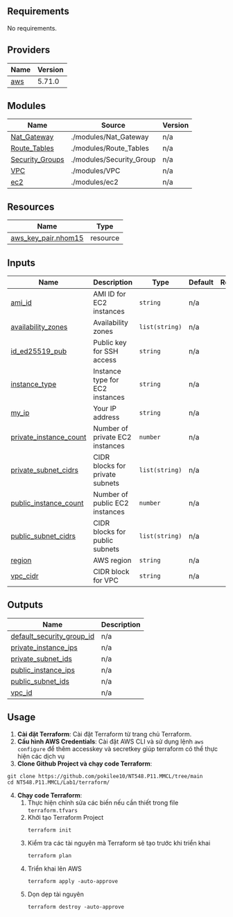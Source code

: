 <!-- BEGIN_TF_DOCS -->
## Requirements

No requirements.

## Providers

| Name | Version |
|------|---------|
| <a name="provider_aws"></a> [aws](#provider\_aws) | 5.71.0 |

## Modules

| Name | Source | Version |
|------|--------|---------|
| <a name="module_Nat_Gateway"></a> [Nat\_Gateway](#module\_Nat\_Gateway) | ./modules/Nat_Gateway | n/a |
| <a name="module_Route_Tables"></a> [Route\_Tables](#module\_Route\_Tables) | ./modules/Route_Tables | n/a |
| <a name="module_Security_Groups"></a> [Security\_Groups](#module\_Security\_Groups) | ./modules/Security_Group | n/a |
| <a name="module_VPC"></a> [VPC](#module\_VPC) | ./modules/VPC | n/a |
| <a name="module_ec2"></a> [ec2](#module\_ec2) | ./modules/ec2 | n/a |

## Resources

| Name | Type |
|------|------|
| [aws_key_pair.nhom15](https://registry.terraform.io/providers/hashicorp/aws/latest/docs/resources/key_pair) | resource |

## Inputs

| Name | Description | Type | Default | Required |
|------|-------------|------|---------|:--------:|
| <a name="input_ami_id"></a> [ami\_id](#input\_ami\_id) | AMI ID for EC2 instances | `string` | n/a | yes |
| <a name="input_availability_zones"></a> [availability\_zones](#input\_availability\_zones) | Availability zones | `list(string)` | n/a | yes |
| <a name="input_id_ed25519_pub"></a> [id\_ed25519\_pub](#input\_id\_ed25519\_pub) | Public key for SSH access | `string` | n/a | yes |
| <a name="input_instance_type"></a> [instance\_type](#input\_instance\_type) | Instance type for EC2 instances | `string` | n/a | yes |
| <a name="input_my_ip"></a> [my\_ip](#input\_my\_ip) | Your IP address | `string` | n/a | yes |
| <a name="input_private_instance_count"></a> [private\_instance\_count](#input\_private\_instance\_count) | Number of private EC2 instances | `number` | n/a | yes |
| <a name="input_private_subnet_cidrs"></a> [private\_subnet\_cidrs](#input\_private\_subnet\_cidrs) | CIDR blocks for private subnets | `list(string)` | n/a | yes |
| <a name="input_public_instance_count"></a> [public\_instance\_count](#input\_public\_instance\_count) | Number of public EC2 instances | `number` | n/a | yes |
| <a name="input_public_subnet_cidrs"></a> [public\_subnet\_cidrs](#input\_public\_subnet\_cidrs) | CIDR blocks for public subnets | `list(string)` | n/a | yes |
| <a name="input_region"></a> [region](#input\_region) | AWS region | `string` | n/a | yes |
| <a name="input_vpc_cidr"></a> [vpc\_cidr](#input\_vpc\_cidr) | CIDR block for VPC | `string` | n/a | yes |

## Outputs

| Name | Description |
|------|-------------|
| <a name="output_default_security_group_id"></a> [default\_security\_group\_id](#output\_default\_security\_group\_id) | n/a |
| <a name="output_private_instance_ips"></a> [private\_instance\_ips](#output\_private\_instance\_ips) | n/a |
| <a name="output_private_subnet_ids"></a> [private\_subnet\_ids](#output\_private\_subnet\_ids) | n/a |
| <a name="output_public_instance_ips"></a> [public\_instance\_ips](#output\_public\_instance\_ips) | n/a |
| <a name="output_public_subnet_ids"></a> [public\_subnet\_ids](#output\_public\_subnet\_ids) | n/a |
| <a name="output_vpc_id"></a> [vpc\_id](#output\_vpc\_id) | n/a |

## Usage
1. **Cài đặt Terraform**: Cài đặt Terraform từ trang chủ Terraform.
2. **Cấu hình AWS Credentials**: Cài đặt AWS CLI và sử dụng lệnh ```aws configure``` để thêm accesskey và secretkey giúp terraform có thể thực hiện các dịch vụ
3. **Clone Github Project và chạy code Terraform**:
  ```
  git clone https://github.com/pokilee10/NT548.P11.MMCL/tree/main
  cd NT548.P11.MMCL/Lab1/terraform/
  ```
4. **Chạy code Terraform**:
   1. Thực hiện chỉnh sửa các biến nếu cần thiết trong file ``terraform.tfvars``
   2. Khởi tạo Terraform Project
      ```
      terraform init
      ```
   3. Kiểm tra các tài nguyên mà Terraform sẽ tạo trước khi triển khai
      ```
      terraform plan
      ```
   4. Triển khai lên AWS
      ```
      terraform apply -auto-approve
      ```
   5. Dọn dẹp tài nguyên
      ```
      terraform destroy -auto-approve
      ```
<!-- END_TF_DOCS -->